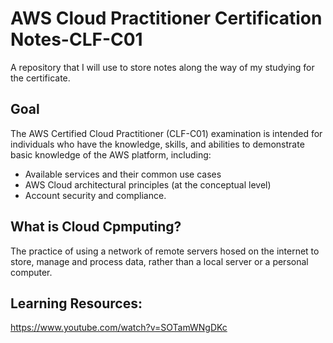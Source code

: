 # AWS Cloud Practitioner Certification Notes-CLF-C01
 A repository that I will use to store notes along the way of my studying for the certificate.


## Goal
The AWS Certified Cloud Practitioner (CLF-C01) examination is intended for individuals who have the knowledge,
skills, and abilities to demonstrate basic knowledge of the AWS platform, including:
- Available services and their common use cases
- AWS Cloud architectural principles (at the conceptual level)
- Account security and compliance.


## What is Cloud Cpmputing?
The practice of using a network of remote servers hosed on the internet to store,
manage and process data, rather than a local server or a personal computer.

##

## Learning Resources:
https://www.youtube.com/watch?v=SOTamWNgDKc
